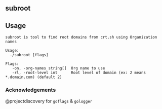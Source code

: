 ## subroot

## Usage

```console
subroot is tool to find root domains from crt.sh using Organization names

Usage:
  ./subroot [flags]

Flags:
   -on, -org-names string[]  Org name to use
   -rl, -root-level int      Root level of domain (ex: 2 means *.domain.com) (default 2)
```

### Acknowledgements

@projectdiscovery for `goflags` & `gologger`